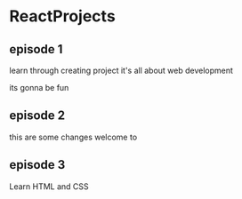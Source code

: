 # ReactProjects
## episode 1
learn through creating project
it's all about web development

its gonna be fun
## episode 2
this are some changes
welcome to 
## episode 3
Learn HTML and CSS 
